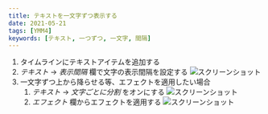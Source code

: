 ```yaml
---
title: テキストを一文字ずつ表示する
date: 2021-05-21
tags: [YMM4]
keywords: [テキスト, 一つずつ, 一文字, 間隔]
---
```

1. タイムラインにテキストアイテムを追加する
1. *テキスト* → *表示間隔* 欄で文字の表示間隔を設定する
![スクリーンショット](一文字ずつ表示する-1.png)
1. 一文字ずつ上から降らせる等、エフェクトを適用したい場合
    1. *テキスト* → *文字ごとに分割* をオンにする
    ![スクリーンショット](一文字ずつ表示する-2.png)
    1. *エフェクト* 欄からエフェクトを適用する
    ![スクリーンショット](一文字ずつ表示する-3.png)




